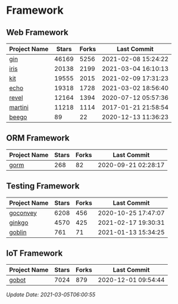 # Framework

## Web Framework
| Project Name | Stars | Forks | Last Commit |
| ------------ | ----- | ----- | ----------- |
| [gin](https://github.com/gin-gonic/gin) | 46169 | 5256 | 2021-02-08 15:24:22 |
| [iris](https://github.com/kataras/iris) | 20138 | 2199 | 2021-03-04 16:10:13 |
| [kit](https://github.com/go-kit/kit) | 19555 | 2015 | 2021-02-09 17:31:23 |
| [echo](https://github.com/labstack/echo) | 19318 | 1728 | 2021-03-02 18:56:40 |
| [revel](https://github.com/revel/revel) | 12164 | 1394 | 2020-07-12 05:57:36 |
| [martini](https://github.com/go-martini/martini) | 11218 | 1114 | 2017-01-21 21:58:54 |
| [beego](https://github.com/astaxie/beego) | 89 | 22 | 2020-12-13 11:36:23 |

## ORM Framework
| Project Name | Stars | Forks | Last Commit |
| ------------ | ----- | ----- | ----------- |
| [gorm](https://github.com/jinzhu/gorm) | 268 | 82 | 2020-09-21 02:28:17 |

## Testing Framework
| Project Name | Stars | Forks | Last Commit |
| ------------ | ----- | ----- | ----------- |
| [goconvey](https://github.com/smartystreets/goconvey) | 6208 | 456 | 2020-10-25 17:47:07 |
| [ginkgo](https://github.com/onsi/ginkgo) | 4570 | 425 | 2021-02-17 19:30:31 |
| [goblin](https://github.com/franela/goblin) | 761 | 71 | 2021-01-13 15:34:25 |

## IoT Framework
| Project Name | Stars | Forks | Last Commit |
| ------------ | ----- | ----- | ----------- |
| [gobot](https://github.com/hybridgroup/gobot) | 7024 | 879 | 2020-12-01 09:54:44 |

*Update Date: 2021-03-05T06:00:55*